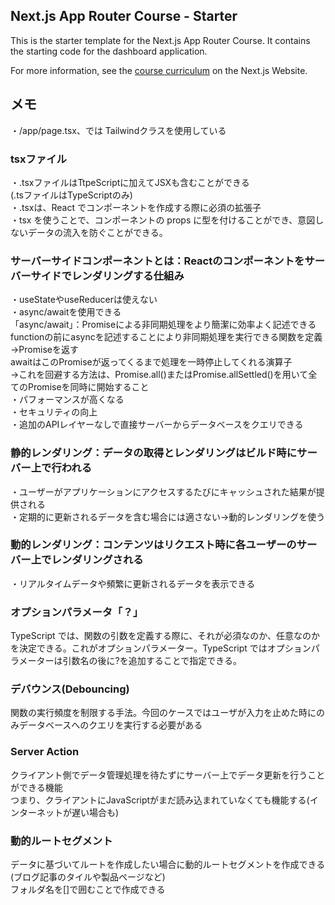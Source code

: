 ## Next.js App Router Course - Starter

This is the starter template for the Next.js App Router Course. It contains the starting code for the dashboard application.

For more information, see the [course curriculum](https://nextjs.org/learn) on the Next.js Website.


## メモ
・/app/page.tsx、では Tailwindクラスを使用している  

### tsxファイル
・.tsxファイルはTtpeScriptに加えてJSXも含むことができる  
  (.tsファイルはTypeScriptのみ)  
・.tsxは、React でコンポーネントを作成する際に必須の拡張子  
・tsx を使うことで、コンポーネントの props に型を付けることができ、意図しないデータの流入を防ぐことができる。  

### サーバーサイドコンポーネントとは：Reactのコンポーネントをサーバーサイドでレンダリングする仕組み  
・useStateやuseReducerは使えない  
・async/awaitを使用できる  
    「async/await」：Promiseによる非同期処理をより簡潔に効率よく記述できる  
    functionの前にasyncを記述することにより非同期処理を実行できる関数を定義→Promiseを返す  
    awaitはこのPromiseが返ってくるまで処理を一時停止してくれる演算子  
    →これを回避する方法は、Promise.all()またはPromise.allSettled()を用いて全てのPromiseを同時に開始すること  
・パフォーマンスが高くなる  
・セキュリティの向上  
・追加のAPIレイヤーなしで直接サーバーからデータベースをクエリできる  

### 静的レンダリング：データの取得とレンダリングはビルド時にサーバー上で行われる
・ユーザーがアプリケーションにアクセスするたびにキャッシュされた結果が提供される  
・定期的に更新されるデータを含む場合には適さない→動的レンダリングを使う 

### 動的レンダリング：コンテンツはリクエスト時に各ユーザーのサーバー上でレンダリングされる
・リアルタイムデータや頻繁に更新されるデータを表示できる  

### オプションパラメータ「？」
TypeScript では、関数の引数を定義する際に、それが必須なのか、任意なのかを決定できる。これがオプションパラメーター。TypeScript ではオプションパラメーターは引数名の後に?を追加することで指定できる。  

### デバウンス(Debouncing)
関数の実行頻度を制限する手法。今回のケースではユーザが入力を止めた時にのみデータベースへのクエリを実行する必要がある


### Server Action
クライアント側でデータ管理処理を待たずにサーバー上でデータ更新を行うことができる機能  
つまり、クライアントにJavaScriptがまだ読み込まれていなくても機能する(インターネットが遅い場合も)

### 動的ルートセグメント
データに基づいてルートを作成したい場合に動的ルートセグメントを作成できる(ブログ記事のタイルや製品ページなど)  
フォルダ名を[]で囲むことで作成できる  